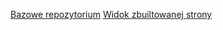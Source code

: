 [Bazowe repozytorium](https://github.com/karolinabigaj/spa-projekt)
[Widok zbuiltowanej strony](https://karolinabigaj.github.io/)
